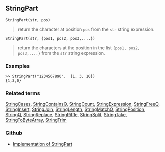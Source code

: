 ## StringPart

```
StringPart(str, pos)
```

> return the character at position `pos` from the `str` string expression.


```
StringPart(str, {pos1, pos2, pos3,....})
```

> return the characters at the position in the list `{pos1, pos2, pos3,....}` from the `str` string expression.

### Examples

```
>> StringPart("1234567890",  {1, 3, 10}) 
{1,3,0}
```

### Related terms
[StringCases](StringCases.md), [StringContainsQ](StringContainsQ.md), [StringCount](StringCount.md), [StringExpression](StringExpression.md), [StringFreeQ](StringFreeQ.md), [StringInsert](StringInsert.md), [StringJoin](StringJoin.md), [StringLength](StringLength.md), [StringMatchQ](StringMatchQ.md), [StringPosition](StringPosition.md), [StringQ](StringQ.md), [StringReplace](StringReplace.md), [StringRiffle](StringRiffle.md), [StringSplit](StringSplit.md), [StringTake](StringTake.md), [StringToByteArray](StringToByteArray.md), [StringTrim](StringTrim.md)

### Github

* [Implementation of StringPart](https://github.com/axkr/symja_android_library/blob/master/symja_android_library/matheclipse-core/src/main/java/org/matheclipse/core/builtin/StringFunctions.java#L1552) 
